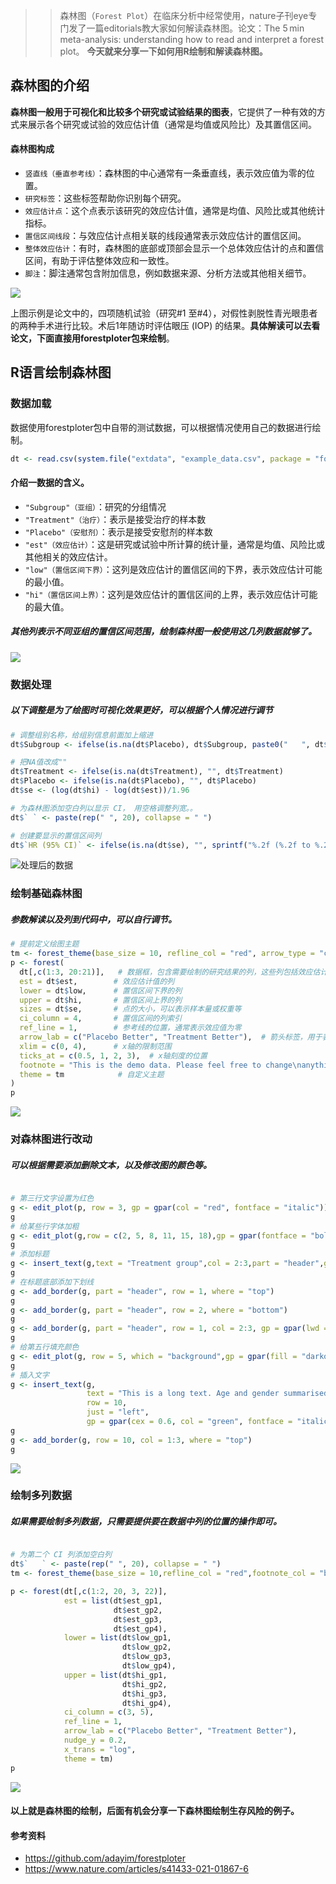 >> 森林图（`Forest Plot`）在临床分析中经常使用，nature子刊eye专门发了一篇editorials教大家如何解读森林图。论文：The 5 min meta-analysis: understanding how to read and interpret a forest plot。 **今天就来分享一下如何用R绘制和解读森林图。**

## 森林图的介绍

**森林图一般用于可视化和比较多个研究或试验结果的图表**，它提供了一种有效的方式来展示各个研究或试验的效应估计值（通常是均值或风险比）及其置信区间。

#### 森林图构成

-  `竖直线（垂直参考线）`：森林图的中心通常有一条垂直线，表示效应值为零的位置。
-  `研究标签`：这些标签帮助你识别每个研究。
-  `效应估计点`：这个点表示该研究的效应估计值，通常是均值、风险比或其他统计指标。
-  `置信区间线段`：与效应估计点相关联的线段通常表示效应估计的置信区间。
-  `整体效应估计`：有时，森林图的底部或顶部会显示一个总体效应估计的点和置信区间，有助于评估整体效应和一致性。
-  `脚注`：脚注通常包含附加信息，例如数据来源、分析方法或其他相关细节。

![](https://files.mdnice.com/user/23696/62aa3575-ebde-4318-a5a0-685259cc4296.png)

上图示例是论文中的，四项随机试验（研究#1 至#4），对假性剥脱性青光眼患者的两种手术进行比较。术后1年随访时评估眼压 (IOP) 的结果。**具体解读可以去看论文，下面直接用forestploter包来绘制**。

## R语言绘制森林图

### 数据加载
数据使用forestploter包中自带的测试数据，可以根据情况使用自己的数据进行绘制。
```r
dt <- read.csv(system.file("extdata", "example_data.csv", package = "forestploter"))
```
#### 介绍一数据的含义。
- `"Subgroup"（亚组）`：研究的分组情况
- `"Treatment"（治疗）`：表示是接受治疗的样本数
- `"Placebo"（安慰剂）`：表示是接受安慰剂的样本数
- `"est"（效应估计）`：这是研究或试验中所计算的统计量，通常是均值、风险比或其他相关的效应估计。
- `"low"（置信区间下界）`：这列是效应估计的置信区间的下界，表示效应估计可能的最小值。
-  `"hi"（置信区间上界）`：这列是效应估计的置信区间的上界，表示效应估计可能的最大值。

##### 其他列表示不同亚组的置信区间范围，绘制森林图一般使用这几列数据就够了。

![](https://files.mdnice.com/user/23696/e3090e05-706a-4f30-b458-e555ceff22ce.png)

### 数据处理
#####  以下调整是为了绘图时可视化效果更好，可以根据个人情况进行调节
```r
# 调整组别名称，给组别信息前面加上缩进
dt$Subgroup <- ifelse(is.na(dt$Placebo), dt$Subgroup, paste0("   ", dt$Subgroup))

# 把NA值改成""
dt$Treatment <- ifelse(is.na(dt$Treatment), "", dt$Treatment)
dt$Placebo <- ifelse(is.na(dt$Placebo), "", dt$Placebo)
dt$se <- (log(dt$hi) - log(dt$est))/1.96

# 为森林图添加空白列以显示 CI， 用空格调整列宽。。
dt$` ` <- paste(rep(" ", 20), collapse = " ")

# 创建要显示的置信区间列
dt$`HR (95% CI)` <- ifelse(is.na(dt$se), "", sprintf("%.2f (%.2f to %.2f)", dt$est, dt$low, dt$hi))
```

![处理后的数据](https://files.mdnice.com/user/23696/927a6bc5-86b2-4498-bacb-6391dbf58587.png)

### 绘制基础森林图

##### 参数解读以及列到代码中，可以自行调节。
```r
# 提前定义绘图主题
tm <- forest_theme(base_size = 10, refline_col = "red", arrow_type = "closed", footnote_col = "blue")
p <- forest(
  dt[,c(1:3, 20:21)],   # 数据框，包含需要绘制的研究结果的列，这些列包括效应估计、置信区间、标准误差等信息
  est = dt$est,        # 效应估计值的列
  lower = dt$low,      # 置信区间下界的列
  upper = dt$hi,       # 置信区间上界的列
  sizes = dt$se,       # 点的大小，可以表示样本量或权重等
  ci_column = 4,       # 置信区间的列索引
  ref_line = 1,        # 参考线的位置，通常表示效应值为零
  arrow_lab = c("Placebo Better", "Treatment Better"),  # 箭头标签，用于表示效应方向
  xlim = c(0, 4),      # x轴的限制范围
  ticks_at = c(0.5, 1, 2, 3),  # x轴刻度的位置
  footnote = "This is the demo data. Please feel free to change\nanything you want.",  # 脚注
  theme = tm            # 自定义主题
)
p
```

![](https://files.mdnice.com/user/23696/ef0894d2-3d05-4f69-b913-8885d972accc.png)

### 对森林图进行改动
##### 可以根据需要添加删除文本，以及修改图的颜色等。
```r

# 第三行文字设置为红色
g <- edit_plot(p, row = 3, gp = gpar(col = "red", fontface = "italic"))
g
# 给某些行字体加粗
g <- edit_plot(g,row = c(2, 5, 8, 11, 15, 18),gp = gpar(fontface = "bold"))
g
# 添加标题
g <- insert_text(g,text = "Treatment group",col = 2:3,part = "header",gp = gpar(fontface = "bold"))
g
# 在标题底部添加下划线
g <- add_border(g, part = "header", row = 1, where = "top")
g
g <- add_border(g, part = "header", row = 2, where = "bottom")
g
g <- add_border(g, part = "header", row = 1, col = 2:3, gp = gpar(lwd = 2))
g
# 给第五行填充颜色
g <- edit_plot(g, row = 5, which = "background",gp = gpar(fill = "darkolivegreen1"))
g
# 插入文字
g <- insert_text(g,
                 text = "This is a long text. Age and gender summarised above.\nBMI is next",
                 row = 10,
                 just = "left",
                 gp = gpar(cex = 0.6, col = "green", fontface = "italic"))
g
g <- add_border(g, row = 10, col = 1:3, where = "top")
g
```

![](https://files.mdnice.com/user/23696/8dc2de96-e393-4ece-96be-d8a341955945.png)

### 绘制多列数据

##### 如果需要绘制多列数据，只需要提供要在数据中列的位置的操作即可。
```r

# 为第二个 CI 列添加空白列
dt$`   ` <- paste(rep(" ", 20), collapse = " ")
tm <- forest_theme(base_size = 10,refline_col = "red",footnote_col = "blue",legend_name = "GP",legend_value = c("Trt 1", "Trt 2"))

p <- forest(dt[,c(1:2, 20, 3, 22)],
            est = list(dt$est_gp1,
                       dt$est_gp2,
                       dt$est_gp3,
                       dt$est_gp4),
            lower = list(dt$low_gp1,
                         dt$low_gp2,
                         dt$low_gp3,
                         dt$low_gp4), 
            upper = list(dt$hi_gp1,
                         dt$hi_gp2,
                         dt$hi_gp3,
                         dt$hi_gp4),
            ci_column = c(3, 5),
            ref_line = 1,
            arrow_lab = c("Placebo Better", "Treatment Better"),
            nudge_y = 0.2,
            x_trans = "log",
            theme = tm)
p
```

![](https://files.mdnice.com/user/23696/a28ff8ca-4714-4ec4-b34e-7dd0c9b61bc3.png)

#### 以上就是森林图的绘制，后面有机会分享一下森林图绘制生存风险的例子。

#### 参考资料
-  https://github.com/adayim/forestploter
- https://www.nature.com/articles/s41433-021-01867-6

